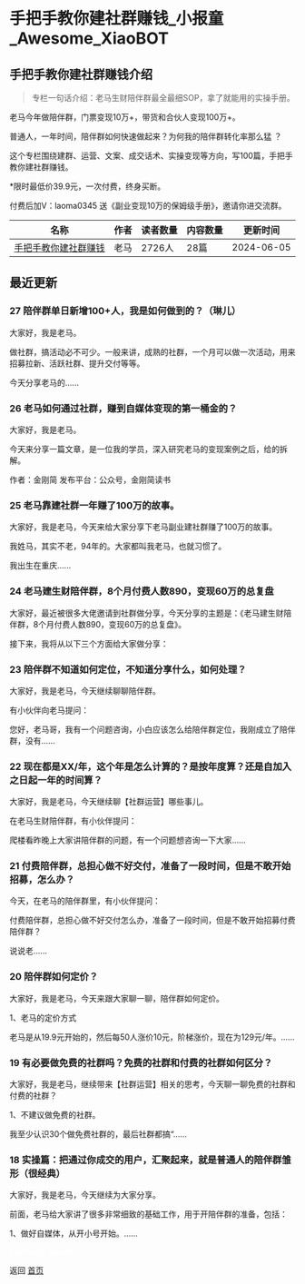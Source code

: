 # 手把手教你建社群赚钱_小报童_Awesome_XiaoBOT

## 手把手教你建社群赚钱介绍
> 专栏一句话介绍：老马生财陪伴群最全最细SOP，拿了就能用的实操手册。    
    
老马今年做陪伴群，门票变现10万+，带货和合伙人变现100万+。    
    
普通人，一年时间，陪伴群如何快速做起来？为何我的陪伴群转化率那么猛 ？    
    
这个专栏围绕建群、运营、文案、成交话术、实操变现等方向，写100篇，手把手教你建社群赚钱。    
    
*限时最低价39.9元，一次付费，终身买断。    
    
付费后加V：laoma0345 送《副业变现10万的保姆级手册》，邀请你进交流群。  
  


|名称|作者|读者数量|内容数量|更新时间|
|---|---|---|---|---|
|[手把手教你建社群赚钱](https://xiaobot.net/p/laoma?refer=0b133df9-27dc-423b-8101-639049001c13)|老马|2726人|28篇|2024-06-05|

## 最近更新
### 27 陪伴群单日新增100+人，我是如何做到的？（琳儿）

大家好，我是老马。

做社群，搞活动必不可少。一般来讲，成熟的社群，一个月可以做一次活动，用来招募拉新、活跃社群、提升交付等等。

今天分享老马的......

### 26 老马如何通过社群，赚到自媒体变现的第一桶金的？

大家好，我是老马。

今天来分享一篇文章，是一位我的学员，深入研究老马的变现案例之后，给的拆解。

作者：金刚简 发布平台：公众号，金刚简读书

### 25 老马靠建社群一年赚了100万的故事。

大家好，我是老马，今天来给大家分享下老马副业建社群赚了100万的故事。

我姓马，其实不老，94年的。大家都叫我老马，也就习惯了。

我出生在重庆......

### 24 老马建生财陪伴群，8个月付费人数890，变现60万的总复盘

大家好，最近被很多大佬邀请到社群做分享，今天分享的主题是：《老马建生财陪伴群，8个月付费人数890，变现60万的总复盘》。

接下来，我将从以下三个方面给大家做分享：

### 23 陪伴群不知道如何定位，不知道分享什么，如何处理？

大家好，我是老马，今天继续聊聊陪伴群。

有小伙伴向老马提问：

您好，老马哥，我有一个问题咨询，小白应该怎么给陪伴群定位，我刚成立了陪伴群，没有......

### 22 现在都是XX/年，这个年是怎么计算的？是按年度算？还是自加入之日起一年的时间算？

大家好，我是老马，今天继续聊【社群运营】哪些事儿。

在老马生财陪伴群，有小伙伴提问：

爬楼看昨晚上大家讲陪伴群的问题，有一个问题想咨询一下大家......

### 21 付费陪伴群，总担心做不好交付，准备了一段时间，但是不敢开始招募，怎么办？

今天，在老马的陪伴群里，有小伙伴提问：

付费陪伴群，总担心做不好交付怎么办，准备了一段时间，但是不敢开始招募付费陪伴群？

说说老......

### 20 陪伴群如何定价？

大家好，我是老马，今天来跟大家聊一聊，陪伴群如何定价。

1、老马的定价方式

老马是从19.9元开始的，然后每50人涨价10元，阶梯涨价，现在为129元/年。......

### 19 有必要做免费的社群吗？免费的社群和付费的社群如何区分？

大家好，我是老马，继续带来【社群运营】相关的思考，今天聊一聊免费的社群和付费的社群？

1、不建议做免费的社群。

我至少认识30个做免费社群的，最后社群都搞“......

### 18 实操篇：把通过你成交的用户，汇聚起来，就是普通人的陪伴群雏形（很经典）

大家好，我是老马，今天继续为大家分享。

前面，老马给大家讲了很多非常细致的基础工作，用于开陪伴群的准备，包括：

1、做好自媒体，从开小号开始。......


<a href="https://github.com/Reno9527/awesome-xiaobot" style="color: white; text-decoration: none;">awesome-xiaobot</a>

返回 [首页](../README.md)
